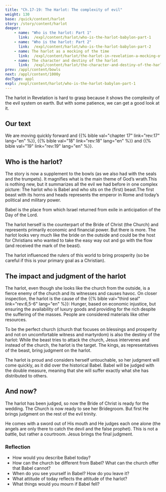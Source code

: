 ```yaml
---
title: "Ch.17-19: The Harlot: The complexity of evil"
weight: 130
base: /quick/content/harlot
story: /story/content/harlot
deeper:
    - name: "Who is the harlot: Part 1"
      link:  /expl/content/harlot/who-is-the-harlot-babylon-part-1
    - name: "Who is the harlot: Part 2"
      link:  /expl/content/harlot/who-is-the-harlot-babylon-part-2
    - name: The harlot as a mocking of the time
      link:  /expl/content/harlot/the-harlot-in-revelation-a-mocking-of-the-roman-empire
    - name: The character and destiny of the harlot
      link:  /expl/content/harlot/the-character-and-destiny-of-the-harlot
prev: /appl/content/bowls
next: /appl/content/1000y
docType: appl
expl: /expl/content/harlot/who-is-the-harlot-babylon-part-1
---
```


The harlot in Revelation is hard to grasp because it shows the complexity of the evil system on earth. But with some patience, we can get a good look at it.

## Our text

<a name="e32c"></a>
We are moving quickly forward and {{% bible val="chapter 17" link="rev:17" lang="en" %}}, {{% bible val="18" link="rev:18" lang="en" %}} and {{% bible val="19" link="rev:19" lang="en" %}}.

## Who is the harlot?

<a name="a7b2"></a>
The story is now a supplement to the bowls (as we also had with the seals and the trumpets). It magnifies what is the main theme of God’s wrath.This is nothing new, but it summarizes all the evil we had before in one complex picture: The harlot who is Babel and who sits on the (first) beast.The first beast with its horns and heads represents the emperor in Rome and today’s political and military power.

Babel is the place from which Israel returned from exile in anticipation of the Day of the Lord.

The harlot herself is the counterpart of the Bride of Christ (the Church) and represents primarily economic and financial power. But there is more. The harlot looks very much like the bride on the outside and could be the host for Christians who wanted to take the easy way out and go with the flow (and received the mark of the beast).

The harlot influenced the rulers of this world to bring prosperity (so be careful if this is your primary goal as a Christian).

## The impact and judgment of the harlot

<a name="c64e"></a>
The harlot, even though she looks like the church from the outside, is a fierce enemy of the church and its witnesses and causes havoc. On closer inspection, the harlot is the cause of the {{% bible val="third seal" link="rev:6,5-6" lang="en" %}}: Hunger, based on economic injustice, but ensuring the availability of luxury goods and providing for the rich despite the suffering of the masses. People are considered materials like other resources.

To be the perfect church (church that focuses on blessings and prosperity and not on uncomfortable witness and martyrdom) is also the destiny of the harlot: While the beast tries to attack the church, Jesus intervenes and instead of the church, the harlot is the target. The kings, as representatives of the beast, bring judgment on the harlot.

The harlot is proud and considers herself untouchable, so her judgment will come quickly, as it did over the historical Babel. Babel will be judged with the double measure, meaning that she will suffer exactly what she has distributed to others.

## And now?

<a name="6092"></a>
The harlot has been judged, so now the Bride of Christ is ready for the wedding. The Church is now ready to see her Bridegroom. But first He brings judgment on the rest of the evil trinity.

He comes with a sword out of His mouth and He judges each one alone (the angels are only there to catch the devil and the false prophet). This is not a battle, but rather a courtroom. Jesus brings the final judgment.

### Reflection

<a name="72a4"></a>
- How would you describe Babel today?
- How can the church be different from Babel? What can the church offer that Babel cannot?
- When do you see yourself in Babel? How do you leave it?
- What attitude of today reflects the attitude of the harlot?
- What things would you mourn if Babel fell?
